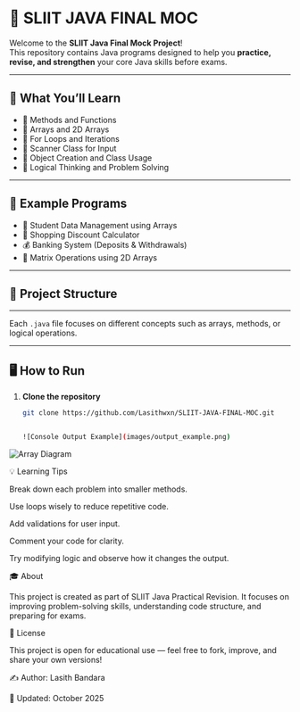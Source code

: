 # 🧠 SLIIT JAVA FINAL MOC

Welcome to the **SLIIT Java Final Mock Project**!  
This repository contains Java programs designed to help you **practice, revise, and strengthen** your core Java skills before exams.

---

## 🚀 What You’ll Learn

- 🔹 Methods and Functions  
- 🔹 Arrays and 2D Arrays  
- 🔹 For Loops and Iterations  
- 🔹 Scanner Class for Input  
- 🔹 Object Creation and Class Usage  
- 🔹 Logical Thinking and Problem Solving  

---

## 🧩 Example Programs

- 🧮 Student Data Management using Arrays  
- 🏪 Shopping Discount Calculator  
- 💰 Banking System (Deposits & Withdrawals)  
- 🔢 Matrix Operations using 2D Arrays  

---

## 📂 Project Structure
---------------------------------------------------------------------------------------------------------------------------------------------



Each `.java` file focuses on different concepts such as arrays, methods, or logical operations.

---

## 🖥️ How to Run

1. **Clone the repository**
   ```bash
   git clone https://github.com/Lasithwxn/SLIIT-JAVA-FINAL-MOC.git


   ![Console Output Example](images/output_example.png)
![Array Diagram](images/array_diagram.png)


💡 Learning Tips

Break down each problem into smaller methods.

Use loops wisely to reduce repetitive code.

Add validations for user input.

Comment your code for clarity.

Try modifying logic and observe how it changes the output.

🎓 About

This project is created as part of SLIIT Java Practical Revision.
It focuses on improving problem-solving skills, understanding code structure, and preparing for exams.

📜 License

This project is open for educational use — feel free to fork, improve, and share your own versions!

✍️ Author: Lasith Bandara

📅 Updated: October 2025

